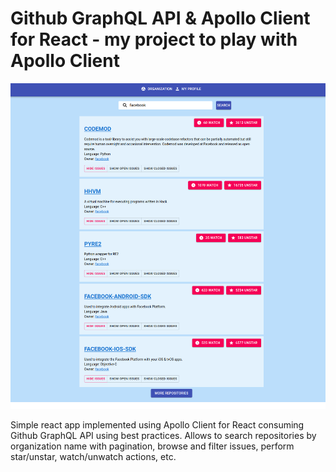 # Github GraphQL API & Apollo Client for React - my project to play with Apollo Client

![Alt text](apollo.png?raw=true "Intro")

Simple react app implemented using Apollo Client for React consuming Github GraphQL API using best practices. Allows to search repositories by organization name with pagination, browse and filter issues, perform  star/unstar, watch/unwatch actions, etc. 
